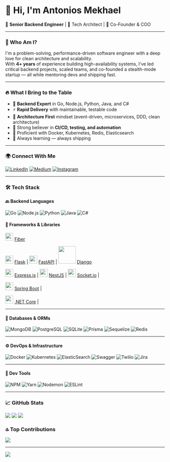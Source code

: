 # 👋 Hi, I'm Antonios Mekhael

💼 **Senior Backend Engineer** | 🧠 Tech Architect | 🚀 Co-Founder & COO

---

### 🧩 Who Am I?

I'm a problem-solving, performance-driven software engineer with a deep love for clean architecture and scalability.  
With **4+ years** of experience building high-availability systems, I've led critical backend projects, scaled teams, and co-founded a stealth-mode startup — all while mentoring devs and shipping fast.

---

### 🔥 What I Bring to the Table

- 🧱 **Backend Expert** in Go, Node.js, Python, Java, and C#
- ⚡ **Rapid Delivery** with maintainable, testable code
- 🧠 **Architecture First** mindset (event-driven, microservices, DDD, clean architecture)
- 🧪 Strong believer in **CI/CD, testing, and automation**
- 🧰 Proficient with Docker, Kubernetes, Redis, Elasticsearch
- 🌱 Always learning — always shipping

---

### 🌍 Connect With Me

[![LinkedIn](https://img.shields.io/badge/LinkedIn-%230077B5.svg?style=flat&logo=linkedin&logoColor=white)](https://linkedin.com/in/antonios-samy-2300aa1a1) 
[![Medium](https://img.shields.io/badge/Medium-%2312100E.svg?style=flat&logo=medium&logoColor=white)](https://medium.com/@tonysamy200) 
[![Instagram](https://img.shields.io/badge/Instagram-%23E4405F.svg?style=flat&logo=instagram&logoColor=white)](https://instagram.com/antoniosamy14)

---

### 🛠️ Tech Stack

#### 🔙 Backend Languages
![Go](https://img.shields.io/badge/Go-00ADD8?style=flat&logo=go&logoColor=white)
![Node.js](https://img.shields.io/badge/node.js-6DA55F?style=flat&logo=node.js&logoColor=white)
![Python](https://img.shields.io/badge/python-3670A0?style=flat&logo=python&logoColor=ffdd54)
![Java](https://img.shields.io/badge/java-%23ED8B00.svg?style=flat&logo=openjdk&logoColor=white)
![C#](https://img.shields.io/badge/c%23-%23239120.svg?style=flat&logo=csharp&logoColor=white)

#### 🔧 Frameworks & Libraries

<img src="https://gofiber.io/assets/images/logo.svg" width="25"/> [Fiber](https://gofiber.io/)

<img src="https://flask.palletsprojects.com/en/stable/_static/flask-vertical.png" width="25"/> [Flask](https://flask.palletsprojects.com/) |
<img src="https://fastapi.tiangolo.com/img/logo-margin/logo-teal.png" width="25"/> [FastAPI](https://fastapi.tiangolo.com/) |
<img src="https://static.djangoproject.com/img/logos/django-logo-positive.svg" width="55"/> [Django](https://www.djangoproject.com/)

<img src="https://upload.wikimedia.org/wikipedia/commons/6/64/Expressjs.png" width="25"/> [Express.js](https://expressjs.com/) |
<img src="https://nestjs.com/img/logo-small.svg" width="25"/> [NestJS](https://nestjs.com/) |
<img src="https://socket.io/images/logo.svg" width="25"/> [Socket.io](https://socket.io/) |

<img src="https://spring.io/images/icon-spring-2e3e0c0f5b35f0c5c089.png" width="25"/> [Spring Boot](https://spring.io/projects/spring-boot) |

<img src="https://upload.wikimedia.org/wikipedia/commons/4/44/Spring_Framework_Logo_2018.svg" width="25"/> [.NET Core](https://dotnet.microsoft.com/en-us/) |

---

#### 💾 Databases & ORMs
![MongoDB](https://img.shields.io/badge/MongoDB-%234ea94b.svg?style=flat&logo=mongodb&logoColor=white)
![PostgreSQL](https://img.shields.io/badge/postgres-%23316192.svg?style=flat&logo=postgresql&logoColor=white)
![SQLite](https://img.shields.io/badge/sqlite-%2307405e.svg?style=flat&logo=sqlite&logoColor=white)
![Prisma](https://img.shields.io/badge/Prisma-3982CE?style=flat&logo=Prisma&logoColor=white)
![Sequelize](https://img.shields.io/badge/Sequelize-52B0E7?style=flat&logo=Sequelize&logoColor=white)
![Redis](https://img.shields.io/badge/redis-%23DD0031.svg?style=flat&logo=redis&logoColor=white)

---

#### ⚙️ DevOps & Infrastructure
![Docker](https://img.shields.io/badge/docker-%230db7ed.svg?style=flat&logo=docker&logoColor=white)
![Kubernetes](https://img.shields.io/badge/kubernetes-%23326ce5.svg?style=flat&logo=kubernetes&logoColor=white)
![ElasticSearch](https://img.shields.io/badge/-ElasticSearch-005571?style=flat&logo=elasticsearch)
![Swagger](https://img.shields.io/badge/-Swagger-%23Clojure?style=flat&logo=swagger&logoColor=white)
![Twilio](https://img.shields.io/badge/Twilio-F22F46?style=flat&logo=Twilio&logoColor=white)
![Jira](https://img.shields.io/badge/jira-%230A0FFF.svg?style=flat&logo=jira&logoColor=white)

---

#### 🧰 Dev Tools
![NPM](https://img.shields.io/badge/NPM-%23CB3837.svg?style=flat&logo=npm&logoColor=white)
![Yarn](https://img.shields.io/badge/yarn-%232C8EBB.svg?style=flat&logo=yarn&logoColor=white)
![Nodemon](https://img.shields.io/badge/NODEMON-%23323330.svg?style=flat&logo=nodemon&logoColor=%BBDEAD)
![ESLint](https://img.shields.io/badge/ESLint-4B3263?style=flat&logo=eslint&logoColor=white)

---

### 📈 GitHub Stats

![](https://github-readme-stats.vercel.app/api?username=tonyBuffon&theme=dark&hide_border=true&count_private=true)
![](https://github-readme-streak-stats.herokuapp.com/?user=tonyBuffon&theme=dark&hide_border=true)
![](https://github-readme-stats.vercel.app/api/top-langs/?username=tonyBuffon&theme=dark&hide_border=true&layout=compact)

### 🔝 Top Contributions
![](https://github-contributor-stats.vercel.app/api?username=tonyBuffon&limit=5&theme=dark&combine_all_yearly_contributions=true)

---

[![](https://visitcount.itsvg.in/api?id=tonyBuffon&icon=5&color=6)](https://visitcount.itsvg.in)

<!-- Powered by GPRM ( https://gprm.itsvg.in ) -->

